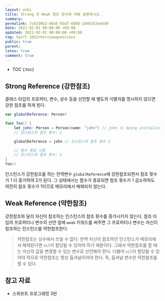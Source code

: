 ```yaml
---
layout: wiki
title: Strong 과 Weak 참조 방식에 대해 설명하시오.
summary: 
permalink: 7c62d9b2-06d5-65d7-6898-1046353eebd0
date: 2021-02-01 00:00:00 +09:00
updated: 2021-02-01 00:00:00 +09:00
tag: Swift iOSInterviewquestions
public: true
parent: 
latex: true
comment: true
---
```


* TOC
{:toc}

## Strong Reference (강한참조)

클래스 타입의 프로퍼티, 변수, 상수 등을 선언할 때 별도의 식별자를 명시하지 않으면 강한 참조를 하게 된다.

```swift
var globalReference: Person?

func foo() {
	let john: Person = Person(name: "john") // john is being initialized
	// 인스턴스의 참조 횟수: 1

	globalReference = john // 인스턴스의 참조 횟수 2

	// 함수 종료 시점
	// 인스턴스의 참조 횟수: 1
}
foo()
```

인스턴스가 강한참조를 하는 전역변수 `globalReference`에 강한참조되면서 참조 횟수가 1 더 증가하여 2가 된다. 그 상태에서는 함수가 종료되면 참조 횟수가 1 감소하여도 여전히 참조 횟수가 1이므로 메모리에서 해제되지 않는다.

## Weak Reference (약한참조)

강한참조와 달리 자신이 참조하는 인스턴스의 참조 횟수를 증가시키지 않는다. 참조 타입의 프로퍼티나 변수의 선언 앞에 `weak` 키워드를 써주면 그 프로퍼티나 변수는 자신이 참조하는 인스턴스를 약한참조한다.

> 약한참조는 상수에서 쓰일 수 없다. 만약 자신이 참조하던 인스턴스가 메모리에서 해제된다면 `nil`이 할당될 수 있어야 하기 때문이다. 그래서 약한참조를 할 때는 자신의 값을 변경할 수 있는 변수로 선언해야 한다. 더불어 `nil`이 할당될 수 있어야 하므로 약한참조는 항상 옵셔널이어야 한다. 즉, 옵셔널 변수만 약한참조를 할 수 있다.

## 참고 자료

- 스위프트 프로그래밍 3판
